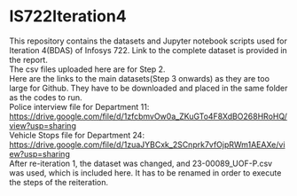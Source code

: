 # IS722Iteration4
This repository contains the datasets and Jupyter notebook scripts used for Iteration 4(BDAS) of Infosys 722. Link to the complete dataset is provided in the report.<br/>
The csv files uploaded here are for Step 2.<br/>
Here are the links to the main datasets(Step 3 onwards) as they are too large for Github. They have to be downloaded and placed in the same folder as the codes to run.<br/>
  Police interview file for Department 11: https://drive.google.com/file/d/1zfcbmvOw0a_ZKuGTo4F8XdBO268HRoHQ/view?usp=sharing<br/>
  Vehicle Stops file for Department 24: https://drive.google.com/file/d/1zuaJYBCxk_2SCnprk7vfOjpRWm1AEAXe/view?usp=sharing<br/>
After re-iteration 1, the dataset was changed, and 23-00089_UOF-P.csv was used, which is included here. It has to be renamed in order to execute the steps of the reiteration.
